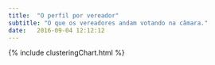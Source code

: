 ```yaml
---
title:  "O perfil por vereador"
subtitle: "O que os vereadores andam votando na câmara."
date:   2016-09-04 12:12:12
---
```


{% include clusteringChart.html %}
